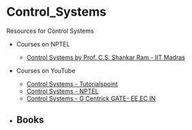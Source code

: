# Control_Systems
Resources for Control Systems

- Courses on NPTEL
  - [Control Systems by Prof. C.S. Shankar Ram - IIT Madras](https://nptel.ac.in/courses/107/106/107106081/)
  
- Courses on YouTube
  - [Control Systems - Tutorialspoint](https://www.youtube.com/playlist?list=PLWPirh4EWFpGpH_Rb6Q4iQ6vGGRA6MORZ)
  - [Control Systems - NPTEL](https://www.youtube.com/playlist?list=PLxn52v8fxX5l5tGzU1NAxRDkgqxK0k5UZ)
  - [Control Systems - G Centrick GATE- EE,EC,IN](https://www.youtube.com/playlist?list=PLhuphP2dsOLjdkgkD_uqsmmj37X0mLHnW)
  
- Books
  - 
